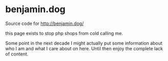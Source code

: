 # benjamin.dog

Source code for http://benjamin.dog/

this page exists to stop php shops from cold calling me.

Some point in the next decade I might actually put some information about who I am and what I care about on here. Until then enjoy the complete lack of content.
